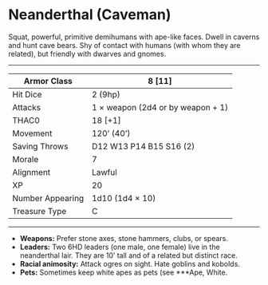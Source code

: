 # Neanderthal (Caveman)

Squat, powerful, primitive demihumans with ape-like faces. Dwell in caverns and hunt cave bears. Shy of contact with humans (with whom they are related), but friendly with dwarves and gnomes.

------

| Armor Class     | 8 [11]                            |
| ---------------- | --------------------------------- |
| Hit Dice         | 2 (9hp)                           |
| Attacks          | 1 × weapon (2d4 or by weapon + 1) |
| THAC0            | 18 [+1]                           |
| Movement         | 120’ (40’)                        |
| Saving Throws    | D12 W13 P14 B15 S16 (2)           |
| Morale           | 7                                 |
| Alignment        | Lawful                            |
| XP               | 20                                |
| Number Appearing | 1d10 (1d4 × 10)                   |
| Treasure Type    | C                                 |

------

- **Weapons:** Prefer stone axes, stone hammers, clubs, or spears.
- **Leaders:** Two 6HD leaders (one male, one female) live in the neanderthal lair. They are 10’ tall and of a related but distinct race.
- **Racial animosity:** Attack ogres on sight. Hate goblins and kobolds.
- **Pets:** Sometimes keep white apes as pets (see ***Ape, White.